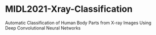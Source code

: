 # MIDL2021-Xray-Classification
Automatic Classification of Human Body Parts from X-ray Images Using Deep Convolutional Neural Networks
